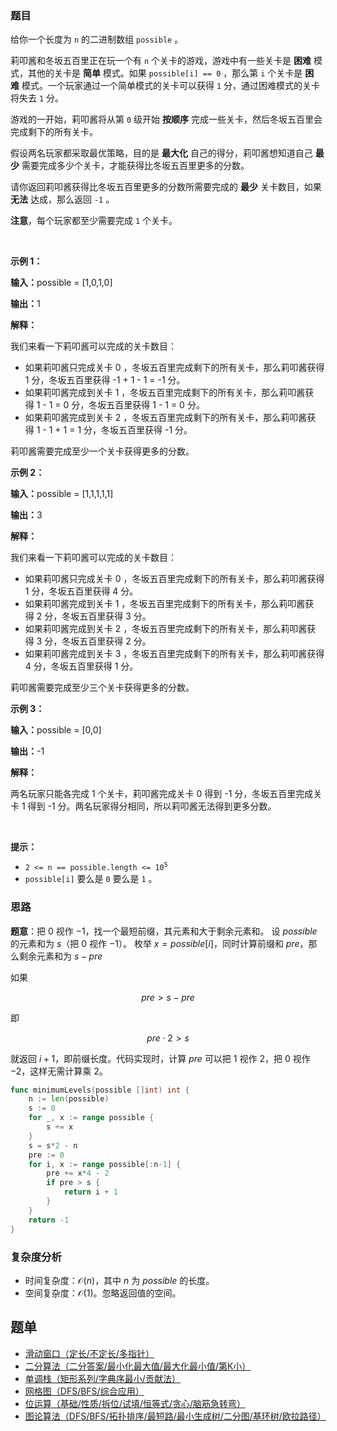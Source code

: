 ### 题目

<p>给你一个长度为 <code>n</code>&nbsp;的二进制数组&nbsp;<code>possible</code>&nbsp;。</p>

<p>莉叩酱和冬坂五百里正在玩一个有 <code>n</code> 个关卡的游戏，游戏中有一些关卡是 <strong>困难</strong>&nbsp;模式，其他的关卡是 <strong>简单</strong>&nbsp;模式。如果&nbsp;<code>possible[i] == 0</code>&nbsp;，那么第&nbsp;<code>i</code> 个关卡是 <strong>困难</strong>&nbsp;模式。一个玩家通过一个简单模式的关卡可以获得 <code>1</code>&nbsp;分，通过困难模式的关卡将失去 <code>1</code>&nbsp;分。</p>

<p>游戏的一开始，莉叩酱将从第 <code>0</code>&nbsp;级开始 <strong>按顺序</strong> 完成一些关卡，然后冬坂五百里会完成剩下的所有关卡。</p>

<p>假设两名玩家都采取最优策略，目的是&nbsp;<strong>最大化</strong>&nbsp;自己的得分，莉叩酱想知道自己&nbsp;<strong>最少</strong> 需要完成多少个关卡，才能获得比冬坂五百里更多的分数。</p>

<p>请你返回莉叩酱获得比冬坂五百里更多的分数所需要完成的 <strong>最少</strong> 关卡数目，如果 <strong>无法</strong>&nbsp;达成，那么返回 <code>-1</code>&nbsp;。</p>

<p><strong>注意</strong>，每个玩家都至少需要完成&nbsp;<code>1</code> 个关卡。</p>

<p>&nbsp;</p>

<p><strong class="example">示例 1：</strong></p>

<div class="example-block">
<p><span class="example-io"><b>输入：</b>possible = [1,0,1,0]</span></p>

<p><span class="example-io"><b>输出：</b>1</span></p>

<p><strong>解释：</strong></p>

<p>我们来看一下莉叩酱可以完成的关卡数目：</p>

<ul>
	<li>如果莉叩酱只完成关卡 0 ，冬坂五百里完成剩下的所有关卡，那么莉叩酱获得 1 分，冬坂五百里获得 -1 + 1 - 1 = -1 分。</li>
	<li>如果莉叩酱完成到关卡 1 ，冬坂五百里完成剩下的所有关卡，那么莉叩酱获得&nbsp;1 - 1 = 0 分，冬坂五百里获得 1 - 1 = 0 分。</li>
	<li>如果莉叩酱完成到关卡 2 ，冬坂五百里完成剩下的所有关卡，那么莉叩酱获得&nbsp;1 - 1 + 1 = 1 分，冬坂五百里获得 -1 分。</li>
</ul>

<p>莉叩酱需要完成至少一个关卡获得更多的分数。</p>
</div>

<p><strong class="example">示例 2：</strong></p>

<div class="example-block">
<p><span class="example-io"><b>输入：</b>possible = [1,1,1,1,1]</span></p>

<p><span class="example-io"><b>输出：</b>3</span></p>

<p><strong>解释：</strong></p>

<p>我们来看一下莉叩酱可以完成的关卡数目：</p>

<ul>
	<li>如果莉叩酱只完成关卡 0 ，冬坂五百里完成剩下的所有关卡，那么莉叩酱获得 1 分，冬坂五百里获得 4 分。</li>
	<li>如果莉叩酱完成到关卡 1 ，冬坂五百里完成剩下的所有关卡，那么莉叩酱获得&nbsp;2 分，冬坂五百里获得 3 分。</li>
	<li>如果莉叩酱完成到关卡 2 ，冬坂五百里完成剩下的所有关卡，那么莉叩酱获得&nbsp;3 分，冬坂五百里获得 2&nbsp;分。</li>
	<li>如果莉叩酱完成到关卡 3&nbsp;，冬坂五百里完成剩下的所有关卡，那么莉叩酱获得 4&nbsp;分，冬坂五百里获得 1&nbsp;分。</li>
</ul>

<p>莉叩酱需要完成至少三个关卡获得更多的分数。</p>
</div>

<p><strong class="example">示例 3：</strong></p>

<div class="example-block">
<p><span class="example-io"><b>输入：</b>possible = [0,0]</span></p>

<p><span class="example-io"><b>输出：</b>-1</span></p>

<p><strong>解释：</strong></p>

<p>两名玩家只能各完成 1 个关卡，莉叩酱完成关卡 0 得到 -1 分，冬坂五百里完成关卡 1 得到 -1 分。两名玩家得分相同，所以莉叩酱无法得到更多分数。</p>
</div>

<p>&nbsp;</p>

<p><strong>提示：</strong></p>

<ul>
	<li><code>2 &lt;= n == possible.length &lt;= 10<sup>5</sup></code></li>
	<li><code>possible[i]</code>&nbsp;要么是&nbsp;<code>0</code>&nbsp;要么是&nbsp;<code>1</code> 。</li>
</ul>


### 思路

**题意**：把 $0$ 视作 $-1$，找一个最短前缀，其元素和大于剩余元素和。
设 $\textit{possible}$ 的元素和为 $s$（把 $0$ 视作 $-1$）。
枚举 $x=\textit{possible}[i]$，同时计算前缀和 $\textit{pre}$，那么剩余元素和为 $s - \textit{pre}$

如果

$$
\textit{pre} > s - \textit{pre}
$$

即

$$
\textit{pre}\cdot 2 > s
$$

就返回 $i+1$，即前缀长度。代码实现时，计算 $\textit{pre}$ 可以把 $1$ 视作 $2$，把 $0$ 视作 $-2$，这样无需计算乘 $2$。

```go [sol-Go]
func minimumLevels(possible []int) int {
	n := len(possible)
	s := 0
	for _, x := range possible {
		s += x
	}
	s = s*2 - n
	pre := 0
	for i, x := range possible[:n-1] {
		pre += x*4 - 2
		if pre > s {
			return i + 1
		}
	}
	return -1
}
```

### 复杂度分析

- 时间复杂度：$\mathcal{O}(n)$，其中 $n$ 为 $\textit{possible}$ 的长度。
- 空间复杂度：$\mathcal{O}(1)$。忽略返回值的空间。

## 题单

- [滑动窗口（定长/不定长/多指针）](https://leetcode.cn/circle/discuss/0viNMK/)
- [二分算法（二分答案/最小化最大值/最大化最小值/第K小）](https://leetcode.cn/circle/discuss/SqopEo/)
- [单调栈（矩形系列/字典序最小/贡献法）](https://leetcode.cn/circle/discuss/9oZFK9/)
- [网格图（DFS/BFS/综合应用）](https://leetcode.cn/circle/discuss/YiXPXW/)
- [位运算（基础/性质/拆位/试填/恒等式/贪心/脑筋急转弯）](https://leetcode.cn/circle/discuss/dHn9Vk/)
- [图论算法（DFS/BFS/拓扑排序/最短路/最小生成树/二分图/基环树/欧拉路径）](https://leetcode.cn/circle/discuss/01LUak/)

